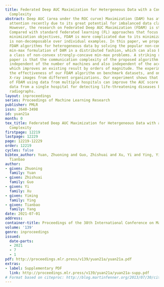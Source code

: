 ```yaml
---
title: Federated Deep AUC Maximization for Hetergeneous Data with a Constant Communication
  Complexity
abstract: Deep AUC (area under the ROC curve) Maximization (DAM) has attracted much
  attention recently due to its great potential for imbalanced data classification.
  However, the research on Federated Deep AUC Maximization (FDAM) is still limited.
  Compared with standard federated learning (FL) approaches that focus on decomposable
  minimization objectives, FDAM is more complicated due to its minimization objective
  is non-decomposable over individual examples. In this paper, we propose improved
  FDAM algorithms for heterogeneous data by solving the popular non-convex strongly-concave
  min-max formulation of DAM in a distributed fashion, which can also be applied to
  a class of non-convex strongly-concave min-max problems. A striking result of this
  paper is that the communication complexity of the proposed algorithm is a constant
  independent of the number of machines and also independent of the accuracy level,
  which improves an existing result by orders of magnitude. The experiments have demonstrated
  the effectiveness of our FDAM algorithm on benchmark datasets, and on medical chest
  X-ray images from different organizations. Our experiment shows that the performance
  of FDAM using data from multiple hospitals can improve the AUC score on testing
  data from a single hospital for detecting life-threatening diseases based on chest
  radiographs.
layout: inproceedings
series: Proceedings of Machine Learning Research
publisher: PMLR
issn: 2640-3498
id: yuan21a
month: 0
tex_title: Federated Deep AUC Maximization for Hetergeneous Data with a Constant Communication
  Complexity
firstpage: 12219
lastpage: 12229
page: 12219-12229
order: 12219
cycles: false
bibtex_author: Yuan, Zhuoning and Guo, Zhishuai and Xu, Yi and Ying, Yiming and Yang,
  Tianbao
author:
- given: Zhuoning
  family: Yuan
- given: Zhishuai
  family: Guo
- given: Yi
  family: Xu
- given: Yiming
  family: Ying
- given: Tianbao
  family: Yang
date: 2021-07-01
address:
container-title: Proceedings of the 38th International Conference on Machine Learning
volume: '139'
genre: inproceedings
issued:
  date-parts:
  - 2021
  - 7
  - 1
pdf: http://proceedings.mlr.press/v139/yuan21a/yuan21a.pdf
extras:
- label: Supplementary PDF
  link: http://proceedings.mlr.press/v139/yuan21a/yuan21a-supp.pdf
# Format based on citeproc: http://blog.martinfenner.org/2013/07/30/citeproc-yaml-for-bibliographies/
---
```

